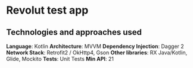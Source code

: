 # Revolut test app

## Technologies and approaches used

**Language**: Kotlin
**Architecture**: MVVM
**Dependency Injection**: Dagger 2
**Network Stack**: Retrofit2 / OkHttp4, Gson
**Other libraries**: RX Java/Kotlin, Glide, Mockito
**Tests**: Unit Tests
**Min API**: 21

